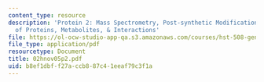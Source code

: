 ```yaml
---
content_type: resource
description: 'Protein 2: Mass Spectrometry, Post-synthetic Modifications, Quantitation
  of Proteins, Metabolites, & Interactions'
file: https://ol-ocw-studio-app-qa.s3.amazonaws.com/courses/hst-508-genomics-and-computational-biology-fall-2002/b8ef1dbff27accb887c41eeaf79c3f1a_02hnov05p2.pdf
file_type: application/pdf
resourcetype: Document
title: 02hnov05p2.pdf
uid: b8ef1dbf-f27a-ccb8-87c4-1eeaf79c3f1a
---
```

